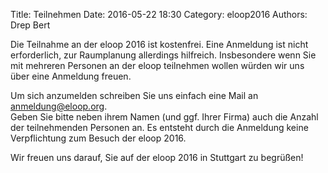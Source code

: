 Title: Teilnehmen
Date: 2016-05-22 18:30
Category: eloop2016
Authors: Drep Bert

Die Teilnahme an der eloop 2016 ist kostenfrei. Eine Anmeldung ist nicht erforderlich, zur Raumplanung allerdings hilfreich. Insbesondere wenn Sie mit mehreren Personen an der eloop teilnehmen wollen würden wir uns über eine Anmeldung freuen. 

Um sich anzumelden schreiben Sie uns einfach eine Mail an [anmeldung@eloop.org](mailto:anmeldung@eloop.org).  
Geben Sie bitte neben ihrem Namen (und ggf. Ihrer Firma) auch die Anzahl der teilnehmenden Personen an. Es entsteht durch die Anmeldung keine Verpflichtung zum Besuch der eloop 2016.

Wir freuen uns darauf, Sie auf der eloop 2016 in Stuttgart zu begrüßen!
